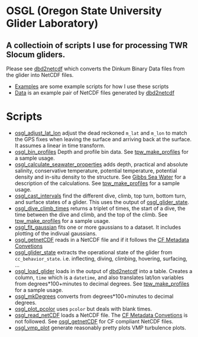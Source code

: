 # OSGL (Oregon State University Glider Laboratory)

## A collectioin of scripts I use for processing TWR Slocum gliders.

Please see 
[dbd2netcdf](https://github.com/mousebrains/dbd2netcdf)
which converts the Dinkum Binary Data files from the glider into NetCDF files.

- [Examples](Examples) are some example scripts for how I use these scripts
- [Data](Data) is an example pair of NetCDF files generated by [dbd2netcdf](https://github.com/mousebrains/dbd2netcdf)

# Scripts
- [osgl_adjust_lat_lon](osgl_adjust_lat_lon.m) adjust the dead reckoned `m_lat` and `m_lon` to match the GPS fixes when leaving the surface and arriving back at the surface. It assumes a linear in time transform.
- [osgl_bin_profiles](osgl_bin_profiles.m) Depth and profile bin data. See [tpw_make_profiles](Examples/tpw_make_profiles.m) for a sample usage.
- [osgl_calculate_seawater_properties](osgl_calculate_seawater_properties.m) adds depth, practical and absolute salinity, conservative temperature, potential temperature, potential density and in-situ density to the structure. See [Gibbs Sea Water](https://www.teos-10.org/pubs/gsw/html/gsw_contents.html) for a description of the calculations. See [tpw_make_profiles](Examples/tpw_make_profiles.m) for a sample usage.
- [osgl_cast_intervals](osgl_cast_intervals.m) find the different dive, climb, top turn, bottom turn, and surface states of a glider. This uses the output of [osgl_glider_state](osgl_glider_state.m).
- [osgl_dive_climb_times](osgl_dive_climb_times.m) returns a triplet of times, the start of a dive, the time between the dive and climb, and the top of the climb. See [tpw_make_profiles](Examples/tpw_make_profiles.m) for a sample usage.
- [osgl_fit_gaussian](osgl_fit_gaussian.m) fits one or more gaussians to a dataset. It includes plotting of the indivual gaussians.
- [osgl_getnetCDF](osgl_getnetCDF.m) reads in a NetCDF file and if it follows the [CF Metadata Convetions](https://cfconventions.org)
- [osgl_glider_state](osgl_glider_state.m) extracts the operational state of the glider from `cc_behavior_state`. i.e. inflecting, diving, climbing, hovering, surfacing, ...
- [osgl_load_glider](osgl_load_glider.m) loads in the output of [dbd2netcdf](https://github.com/mousebrains/dbd2netcdf) into a table. Creates a column, `time` which is a `datetime`, and also translates lat/lon variables from degrees\*100+minutes to decimal degrees. See [tpw_make_profiles](Examples/tpw_make_profiles.m) for a sample usage.
- [osgl_mkDegrees](osgl_mkDegrees.m) converts from degrees\*100+minutes to decimal degrees.
- [osgl_plot_pcolor](osgl_plot_pcolor.m) uses `pcolor` but deals with blank times.
- [osgl_read_netCDF](osgl_read_netCDF.m) loads a NetCDF file. The [CF Metadata Convetions](https://cfconventions.org) is not followed. See [osgl_getnetCDF](osgl_getnetCDF.m) for CF compliant NetCDF files.
- [osgl_vmp_plot](osgl_vmp_plot.m) generate reasonably pretty plots VMP turbulence plots.
